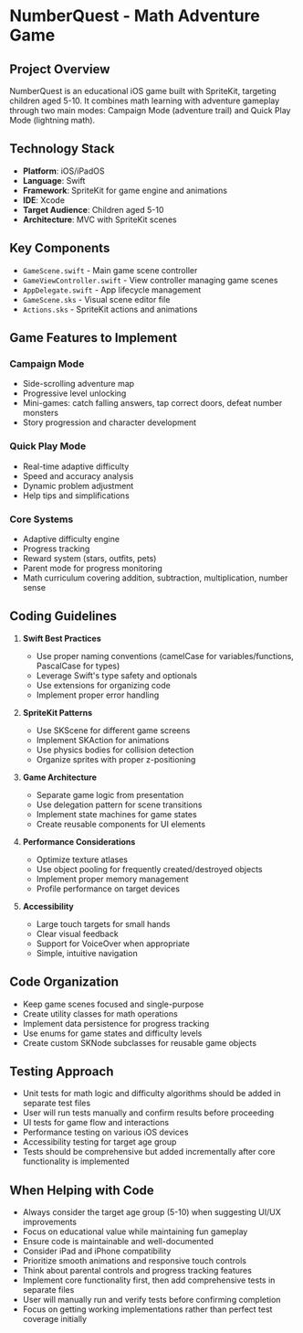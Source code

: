 # NumberQuest - Math Adventure Game

## Project Overview
NumberQuest is an educational iOS game built with SpriteKit, targeting children aged 5-10. It combines math learning with adventure gameplay through two main modes: Campaign Mode (adventure trail) and Quick Play Mode (lightning math).

## Technology Stack
- **Platform**: iOS/iPadOS
- **Language**: Swift
- **Framework**: SpriteKit for game engine and animations
- **IDE**: Xcode
- **Target Audience**: Children aged 5-10
- **Architecture**: MVC with SpriteKit scenes

## Key Components
- `GameScene.swift` - Main game scene controller
- `GameViewController.swift` - View controller managing game scenes
- `AppDelegate.swift` - App lifecycle management
- `GameScene.sks` - Visual scene editor file
- `Actions.sks` - SpriteKit actions and animations

## Game Features to Implement
### Campaign Mode
- Side-scrolling adventure map
- Progressive level unlocking
- Mini-games: catch falling answers, tap correct doors, defeat number monsters
- Story progression and character development

### Quick Play Mode
- Real-time adaptive difficulty
- Speed and accuracy analysis
- Dynamic problem adjustment
- Help tips and simplifications

### Core Systems
- Adaptive difficulty engine
- Progress tracking
- Reward system (stars, outfits, pets)
- Parent mode for progress monitoring
- Math curriculum covering addition, subtraction, multiplication, number sense

## Coding Guidelines
1. **Swift Best Practices**
   - Use proper naming conventions (camelCase for variables/functions, PascalCase for types)
   - Leverage Swift's type safety and optionals
   - Use extensions for organizing code
   - Implement proper error handling

2. **SpriteKit Patterns**
   - Use SKScene for different game screens
   - Implement SKAction for animations
   - Use physics bodies for collision detection
   - Organize sprites with proper z-positioning

3. **Game Architecture**
   - Separate game logic from presentation
   - Use delegation pattern for scene transitions
   - Implement state machines for game states
   - Create reusable components for UI elements

4. **Performance Considerations**
   - Optimize texture atlases
   - Use object pooling for frequently created/destroyed objects
   - Implement proper memory management
   - Profile performance on target devices

5. **Accessibility**
   - Large touch targets for small hands
   - Clear visual feedback
   - Support for VoiceOver when appropriate
   - Simple, intuitive navigation

## Code Organization
- Keep game scenes focused and single-purpose
- Create utility classes for math operations
- Implement data persistence for progress tracking
- Use enums for game states and difficulty levels
- Create custom SKNode subclasses for reusable game objects

## Testing Approach
- Unit tests for math logic and difficulty algorithms should be added in separate test files
- User will run tests manually and confirm results before proceeding
- UI tests for game flow and interactions
- Performance testing on various iOS devices
- Accessibility testing for target age group
- Tests should be comprehensive but added incrementally after core functionality is implemented

## When Helping with Code
- Always consider the target age group (5-10) when suggesting UI/UX improvements
- Focus on educational value while maintaining fun gameplay
- Ensure code is maintainable and well-documented
- Consider iPad and iPhone compatibility
- Prioritize smooth animations and responsive touch controls
- Think about parental controls and progress tracking features
- Implement core functionality first, then add comprehensive tests in separate files
- User will manually run and verify tests before confirming completion
- Focus on getting working implementations rather than perfect test coverage initially